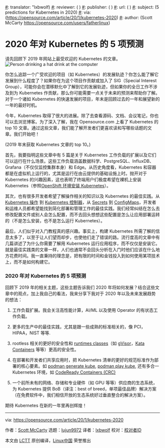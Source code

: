 [#]: collector: (lujun9972)
[#]: translator: "lxbwolf)
[#]: reviewer: ( )
[#]: publisher: ( )
[#]: url: ( )
[#]: subject: (5 predictions for Kubernetes in 2020)
[#]: via: (https://opensource.com/article/20/1/kubernetes-2020)
[#]: author: (Scott McCarty https://opensource.com/users/fatherlinux)

2020 年对 Kubernetes 的 5 项预测
======
请先回顾下 2019 年网站上最受欢迎的 Kubernetes 的文章。
![Person drinking a hat drink at the computer][1]

你怎么追踪一个广受欢迎的项目（如 Kubernetes）的发展轨迹？你怎么能了解它发展到什么程度了？如果你在为这个项目作贡献或加入了 SIG（Special Interest Group），可能你会在潜移默化中了解到它的发展轨迹，但如果你的全日工作不涉及到为 Kubernetes 作贡献，那么你可能需要一点关于未来的预测来帮助你了解。对于一个诸如 Kubernetes 的快速发展的项目，年末是回顾过去的一年和展望新的一年的最好时机。

今年，Kubernetes 取得了很大的进展。除了去查看源码、文档、会议笔记，你也可以去浏览博客。为了深入了解，我在 Opensource.com 上看了 Kubernetes 的 top 10 文章。通过这些文章，我们能了解开发者们更喜欢读和写哪些话题的文章。我们开始吧！

(2019 年末获取 Kubernetes 文章的 top 10。)

首先，我要指明这些文章中有 5 篇是关于 Kubernetes 工作负载的扩展以及它们可以运行在什么场景。这些工作负载涵盖数据科学、PostgreSQL、InfluxDB、Grafana（不仅仅监控集群本身）和 Edge。从历史角度看，Kubernetes 和容器都是在虚拟机上运行的，尤其是运行在由云提供的基础设施上时。抛开对于 Kubernetes 的兴趣因素，这也表明了终端用户们极度希望在裸机上安装 Kubernetes（参照[OpenShift 环境安装 Kubernetes][2]）。

其次，也有很多开发者希望了解操作相关的知识以及 Kubernetes 的最佳实践。从 [Kubernetes 操作][3] 到 [Kubernetes 控制器][4]，从 [Secrets][5] 到 [ConfigMaps][6]，开发者和运维人员都希望能找到简化部署和管理工作的最佳实践。我们经常纠结在怎么去修改配置文件或别人会怎么配置，而不去回头想想这些配置是怎么让应用部署运转的（不是怎么安装，也不是怎么运行 Kubernetes）。

最后，人们似乎对入门教程真的感兴趣。事实上，构建 Kubernetes 所需了解的信息太多了，以至于让人们望而却步，也使他们走了错误的路。流行度高的文章中有几篇讲述了为什么你需要了解用 Kubernetes 运行应用程序，而不仅仅是安装它。就是最佳实践类的文章一样，人们也通常不会回头分析在入门时他们应该在什么地方花费时间。我一直秉持的理念是，把有限的时间和金钱投入到如何使用某项技术上，而不是如何构建它。

### 2020 年对 Kubernetes 的 5 项预测

回顾下 2019 年的相关主题，这些主题告诉我们 2020 年将如何发展？结合这些文章中的观点，加上我自己的看法，我来分享下我对于 2020 年以及未来发展趋势的想法：

  1. 工作负载扩展。我会关注高性能计算，AI/ML 以及使用 Operator 的有状态工作负载。

  2. 更多的生产中的最佳实践，尤其是跟一些成熟的标准相关的，像 PCI，HIPAA，NIST 等等.

  3. rootless 相关的更好的安全性和 [runtimes classes][7]（如 [gVisor][8]，[Kata Containers][9] 等等）更高的安全性。

  4. 在部署和开发者们共享应用时，把 Kubernetes 清单的更好的规范标准作为部署的核心要素。如 [podman generate kube][10], [podman play kube][11], 还有多合一 Kubernetes 环境，如 [CodeReady Containers (CRC)][12]

  5. 一个前所未有的网络、存储和专业硬件（如 GPU 等等）供应商的生态系统，为 Kubernetes 提供 BoB（译注：best of breed，单项最佳品牌）解决方案（在免费软件中，我们相信开放的生态系统好过垂直整合的解决方案）。

期待 Kubernetes 在新的一年里再创辉煌！

--------------------------------------------------------------------------------

via: https://opensource.com/article/20/1/kubernetes-2020

作者：[Scott McCarty][a]
选题：[lujun9972][b]
译者：[lxbwolf](https://github.com/lxbwolf)
校对：[校对者ID](https://github.com/校对者ID)

本文由 [LCTT](https://github.com/LCTT/TranslateProject) 原创编译，[Linux中国](https://linux.cn/) 荣誉推出

[a]: https://opensource.com/users/fatherlinux
[b]: https://github.com/lujun9972
[1]: https://opensource.com/sites/default/files/styles/image-full-size/public/lead-images/coffee_tea_laptop_computer_work_desk.png?itok=D5yMx_Dr (Person drinking a hat drink at the computer)
[2]: https://blog.openshift.com/kubernetes-on-metal-with-openshift/
[3]: https://kubernetes.io/docs/concepts/extend-kubernetes/operator/
[4]: https://kubernetes.io/docs/concepts/architecture/controller/
[5]: https://kubernetes.io/docs/concepts/configuration/secret/
[6]: https://kubernetes.io/docs/tasks/configure-pod-container/configure-pod-configmap/
[7]: https://kubernetes.io/docs/concepts/containers/runtime-class/
[8]: https://gvisor.dev/
[9]: https://katacontainers.io/
[10]: https://developers.redhat.com/blog/2019/01/29/podman-kubernetes-yaml/
[11]: https://www.redhat.com/en/blog/rhel-81-minor-release-major-new-container-capabilities
[12]: https://developers.redhat.com/products/codeready-containers/overview
